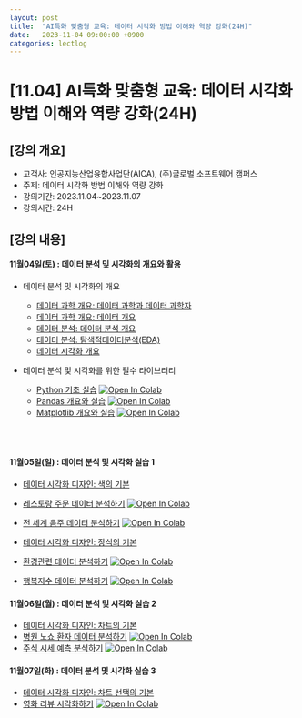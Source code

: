 ```yaml
---
layout: post
title:  "AI특화 맞춤형 교육: 데이터 시각화 방법 이해와 역량 강화(24H)"
date:   2023-11-04 09:00:00 +0900
categories: lectlog
---
```


# [11.04] AI특화 맞춤형 교육: 데이터 시각화 방법 이해와 역량 강화(24H)

## [강의 개요]

* 고객사: 인공지능산업융합사업단(AICA), (주)글로벌 소프트웨어 캠퍼스
* 주제: 데이터 시각화 방법 이해와 역량 강화
* 강의기간: 2023.11.04~2023.11.07
* 강의시간: 24H

## [강의 내용]

#### 11월04일(토) : 데이터 분석 및 시각화의 개요와 활용

* 데이터 분석 및 시각화의 개요
  * [데이터 과학 개요: 데이터 과학과 데이터 과학자](../LectureFiles/pdf/DS001_데이터과학개요-데이터과학과데이터과학자.pdf)
  * [데이터 과학 개요: 데이터 개요](../LectureFiles/pdf/DS002_데이터과학개요-데이터개요.pdf)
  * [데이터 분석: 데이터 분석 개요](../LectureFiles/pdf/DS003_데이터분석-데이터분석개요.pdf)
  * [데이터 분석: 탐색적데이터분석(EDA)](../LectureFiles/pdf/DS009_데이터분석-데이터탐색-탐색적데이터분석(EDA).pdf)
  * [데이터 시각화 개요](../LectureFiles/pdf/DS014_데이터시각화.pdf)

* 데이터 분석 및 시각화를 위한 필수 라이브러리
  * [Python 기초 실습](../LectureFiles/src/Py001_Basic.ipynb) [![Open In Colab](https://colab.research.google.com/assets/colab-badge.svg)](https://colab.research.google.com/github/aidalabs/Lectures/blob/main/LectureFiles/src/Py001_Basic.ipynb)
  * [Pandas 개요와 실습](../LectureFiles/src/Py003_Pandas.ipynb) [![Open In Colab](https://colab.research.google.com/assets/colab-badge.svg)](https://colab.research.google.com/github/aidalabs/Lectures/blob/main/LectureFiles/src/Py003_Pandas.ipynb)
  * [Matplotlib 개요와 실습](../LectureFiles/src/Py004_Matplotlib.ipynb) [![Open In Colab](https://colab.research.google.com/assets/colab-badge.svg)](https://colab.research.google.com/github/aidalabs/Lectures/blob/main/LectureFiles/src/Py004_Matplotlib.ipynb)
<br/>
<br/>

#### 11월05일(일) : 데이터 분석 및 시각화 실습 1

* [데이터 시각화 디자인: 색의 기본](../LectureFiles/pdf/DS015_데이터시각화디자인-색의기본.pdf)
* [레스토랑 주문 데이터 분석하기](../LectureFiles/src/DA004_Data_Analysis_01_Restaurant.ipynb) [![Open In Colab](https://colab.research.google.com/assets/colab-badge.svg)](https://colab.research.google.com/github/aidalabs/Lectures/blob/main/LectureFiles/src/DA004_Data_Analysis_01_Restaurant.ipynb)
* [전 세계 음주 데이터 분석하기](../LectureFiles/src/DA004_Data_Analysis_02_Drinks.ipynb) [![Open In Colab](https://colab.research.google.com/assets/colab-badge.svg)](https://colab.research.google.com/github/aidalabs/Lectures/blob/main/LectureFiles/src/DA004_Data_Analysis_02_Drinks.ipynb)

* [데이터 시각화 디자인: 장식의 기본](../LectureFiles/pdf/DS016_데이터시각화디자인-장식의기본.pdf)
* [환경관련 데이터 분석하기](../LectureFiles/src/DA015_Data_Visualization_01_Dust.ipynb) [![Open In Colab](https://colab.research.google.com/assets/colab-badge.svg)](https://colab.research.google.com/github/aidalabs/Lectures/blob/main/LectureFiles/src/DA015_Data_Visualization_01_Dust.ipynb)
* [행복지수 데이터 분석하기](../LectureFiles/src/DA015_Data_Visualization_02_HappyMap.ipynb) [![Open In Colab](https://colab.research.google.com/assets/colab-badge.svg)](https://colab.research.google.com/github/aidalabs/Lectures/blob/main/LectureFiles/src/DA015_Data_Visualization_02_HappyMap.ipynb)

#### 11월06일(월) : 데이터 분석 및 시각화 실습 2

* [데이터 시각화 디자인: 차트의 기본](../LectureFiles/pdf/DS017_데이터시각화디자인-차트의기본.pdf)
* [병원 노쇼 환자 데이터 분석하기](../LectureFiles/src/DA015_Data_Visualization_03_NoShow.ipynb) [![Open In Colab](https://colab.research.google.com/assets/colab-badge.svg)](https://colab.research.google.com/github/aidalabs/Lectures/blob/main/LectureFiles/src/DA015_Data_Visualization_03_NoShow.ipynb)
* [주식 시세 예측 분석하기](../LectureFiles/src/DA015_Data_Visualization_04_Stock.ipynb) [![Open In Colab](https://colab.research.google.com/assets/colab-badge.svg)](https://colab.research.google.com/github/aidalabs/Lectures/blob/main/LectureFiles/src/DA015_Data_Visualization_04_Stock.ipynb)

#### 11월07일(화) : 데이터 분석 및 시각화 실습 3

* [데이터 시각화 디자인: 차트 선택의 기본](../LectureFiles/pdf/DS018_데이터시각화디자인-차트선택의기본.pdf)
* [영화 리뷰 시각화하기](../LectureFiles/src/DA015_Data_Visualization_05_Review.ipynb) [![Open In Colab](https://colab.research.google.com/assets/colab-badge.svg)](https://colab.research.google.com/github/aidalabs/Lectures/blob/main/LectureFiles/src/DA015_Data_Visualization_05_Review.ipynb)

